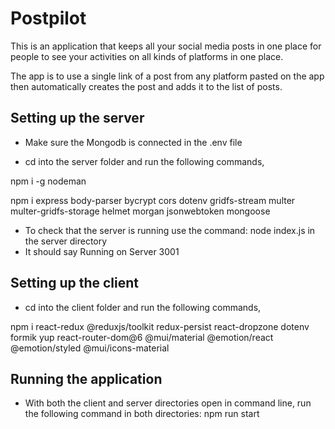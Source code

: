 # Postpilot

This is an application that keeps all your social media posts in one place for people to see your activities on all kinds of platforms in one place. 

The app is to use a single link of a post from any platform pasted on the app then automatically creates the post and adds it to the list of posts. 


## Setting up the server 

- Make sure the Mongodb is connected in the .env file

- cd into the server folder and run the following commands,

npm i -g nodeman

npm i express body-parser bycrypt cors dotenv gridfs-stream multer multer-gridfs-storage helmet morgan jsonwebtoken mongoose

- To check that the server is running use the command:
node index.js in the server directory
- It should say Running on Server 3001


## Setting up the client 

- cd into the client folder and run the following commands,

npm i react-redux @reduxjs/toolkit redux-persist react-dropzone dotenv formik yup react-router-dom@6 @mui/material @emotion/react @emotion/styled @mui/icons-material

## Running the application 
- With both the client and server directories open in command line, run the following command in both directories:
npm run start



